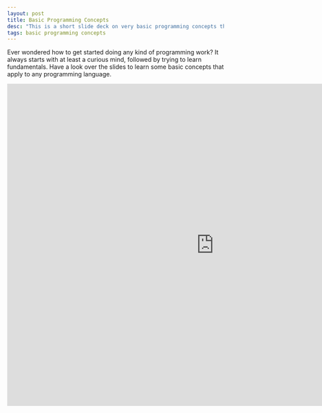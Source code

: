 ```yaml
---
layout: post
title: Basic Programming Concepts
desc: "This is a short slide deck on very basic programming concepts that apply to any language"
tags: basic programming concepts
---
```


Ever wondered how to get started doing any kind of programming work? It always starts with at least a curious mind, followed by trying to learn fundamentals. Have a look over the slides to learn some basic concepts that apply to any programming language.

<div class="videoWrapper">
	<iframe src="https://docs.google.com/presentation/d/1tRPh-W8P2fJg1YEmIJoNGPnk9hUgP22WZ4mQrjKOrrc/embed?start=false&loop=false&delayms=3000" frameborder="0" width="960" height="749" allowfullscreen="true" mozallowfullscreen="true" webkitallowfullscreen="true"></iframe>
</div>
